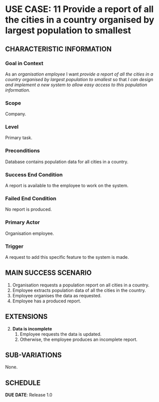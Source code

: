 # USE CASE: 11 Provide a report of all the cities in a country organised by largest population to smallest

## CHARACTERISTIC INFORMATION

### Goal in Context

As an *organisation employee* I want *provide a report of all the cities in a country organised by largest population to smallest* so that *I can design and implement a new system to allow easy access to this population information.*

### Scope

Company.

### Level

Primary task.

### Preconditions

Database contains population data for all cities in a country.

### Success End Condition

A report is available to the employee to work on the system.

### Failed End Condition

No report is produced.

### Primary Actor

Organisation employee.

### Trigger

A request to add this specific feature to the system is made.

## MAIN SUCCESS SCENARIO

1. Organisation requests a population report on all cities in a country.
2. Employee extracts population data of all the cities in the country.
3. Employee organises the data as requested.
4. Employee has a produced report.

## EXTENSIONS

2. **Data is incomplete**
    1. Employee requests the data is updated.
    2. Otherwise, the employee produces an incomplete report.

## SUB-VARIATIONS

None.

## SCHEDULE

**DUE DATE**: Release 1.0
